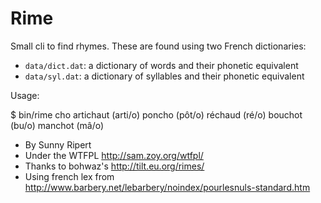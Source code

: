 Rime
====

Small cli to find rhymes. These are found using two French dictionaries:

- `data/dict.dat`: a dictionary of words and their phonetic equivalent
- `data/syl.dat`: a dictionary of syllables and their phonetic equivalent

Usage:

  $ bin/rime cho
  artichaut (arti/o)
  poncho (pôt/o)
  réchaud (ré/o)
  bouchot (bu/o)
  manchot (mâ/o)

- By Sunny Ripert
- Under the WTFPL http://sam.zoy.org/wtfpl/
- Thanks to bohwaz's http://tilt.eu.org/rimes/
- Using french lex from http://www.barbery.net/lebarbery/noindex/pourlesnuls-standard.htm

